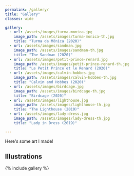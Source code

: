 ```yaml
---
permalink: /gallery/
title: "Gallery"
classes: wide

gallery:
  - url: /assets/images/turma-monica.jpg
    image_path: /assets/images/turma-monica-th.jpg
    title: "Turma da Mônica (2020)"
  - url: /assets/images/sandman.jpg
    image_path: /assets/images/sandman-th.jpg
    title: "The Sandman (2020)"
  - url: /assets/images/petit-prince-renard.jpg
    image_path: /assets/images/petit-prince-renard-th.jpg
    title: "Le Petit Prince et le Renard (2020)"
  - url: /assets/images/calvin-hobbes.jpg
    image_path: /assets/images/calvin-hobbes-th.jpg
    title: "Calvin and Hobbes (2020)"
  - url: /assets/images/birdcage.jpg
    image_path: /assets/images/birdcage-th.jpg
    title: "Birdcage (2020)"
  - url: /assets/images/lighthouse.jpg
    image_path: /assets/images/lighthouse-th.jpg
    title: "The Lighthouse (2019)"
  - url: /assets/images/lady-dress.jpg
    image_path: /assets/images/lady-dress-th.jpg
    title: "Lady in Dress (2019)"

---
```


Here's some art I made!

## Illustrations

{% include gallery %}

